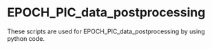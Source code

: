 # EPOCH_PIC_data_postprocessing
These scripts are used for EPOCH_PIC_data_postprocessing by using python code.
